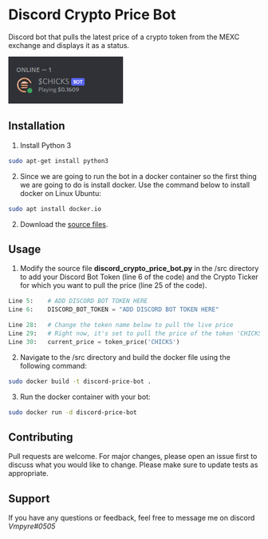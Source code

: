 # Discord Crypto Price Bot

Discord bot that pulls the latest price of a crypto token from the MEXC exchange and displays it as a status.

![alt text](https://github.com/vmpyre/discord-crypto-price-bot/blob/main/bot_status.PNG)
## Installation

1. Install Python 3
```bash
sudo apt-get install python3
```

2. Since we are going to run the bot in a docker container so the first thing we are going to do is install docker.
Use the command below to install docker on Linux Ubuntu:

```bash
sudo apt install docker.io
```
2. Download the [source files](https://github.com/vmpyre/crypto-price-bot.git).


## Usage

1. Modify the source file **discord_crypto_price_bot.py** in the /src directory to add your Discord Bot Token (line 6 of the code) and the Crypto Ticker for which you want to pull the price (line 25 of the code).

```python
Line 5:    # ADD DISCORD BOT TOKEN HERE
Line 6:    DISCORD_BOT_TOKEN = "ADD DISCORD BOT TOKEN HERE"
```
```python
Line 28:   # Change the token name below to pull the live price
Line 29:   # Right now, it's set to pull the price of the token 'CHICKS'
Line 30:   current_price = token_price('CHICKS')
```

2. Navigate to the /src directory and build the docker file using the following command:
```bash
sudo docker build -t discord-price-bot .
```

3. Run the docker container with your bot:
```bash
sudo docker run -d discord-price-bot
```

## Contributing
Pull requests are welcome. For major changes, please open an issue first to discuss what you would like to change. Please make sure to update tests as appropriate.

## Support
If you have any questions or feedback, feel free to message me on discord *Vmpyre#0505*

